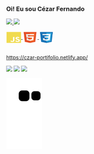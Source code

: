 ### Oi! Eu sou Cézar Fernando 

 <div>
  <a href="https://github.com/czarfbc">
  <img height="165em" src="https://github-readme-stats.vercel.app/api?username=czarfbc&show_icons=true&theme=dark&include_all_commits=true&count_private=true"/>
  <img height="165em" src="https://github-readme-stats.vercel.app/api/top-langs/?username=czarfbc&layout=compact&langs_count=16&theme=dark"/>
</div>

<div style="display: inline_block"><br>
  <img align="center" alt="czarfbc-Js" height="30" width="40" src="https://raw.githubusercontent.com/devicons/devicon/master/icons/javascript/javascript-plain.svg">
  <img align="center" alt="czarfbc-HTML" height="30" width="40" src="https://raw.githubusercontent.com/devicons/devicon/master/icons/html5/html5-original.svg">
  <img align="center" alt="czarfbc-CSS" height="30" width="40" src="https://raw.githubusercontent.com/devicons/devicon/master/icons/css3/css3-original.svg">
</div>
  
  ##
 https://czar-portifolio.netlify.app/
<div> 
  <a href = "mailto:cezarfbc@gmail.com"><img src="https://img.shields.io/badge/-Gmail-%23333?style=for-the-badge&logo=gmail&logoColor=white" target="_blank"></a>
  <a href="https://www.linkedin.com/in/cézar-fernando-a28851250/" target="_blank"><img src="https://img.shields.io/badge/-LinkedIn-%230077B5?style=for-the-badge&logo=linkedin&logoColor=white" target="_blank"></a> 
   <a href="https://czar-portifolio.netlify.app/" target="_blank"><img src="https://img.shields.io/badge/-Portf%C3%B3lio-brown?style=for-the-badge&logo=true" target="_blank"></a>
 
  ![Snake animation](https://github.com/czarfbc/czarfbc/blob/output/github-contribution-grid-snake.svg)
 
</div>

